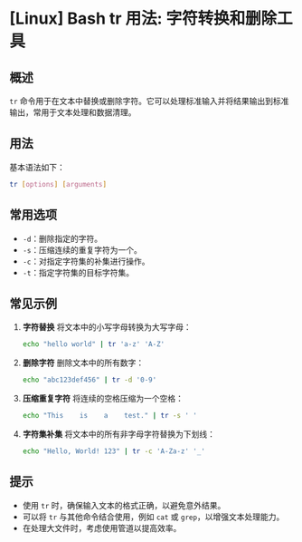 # [Linux] Bash tr 用法: 字符转换和删除工具

## 概述
`tr` 命令用于在文本中替换或删除字符。它可以处理标准输入并将结果输出到标准输出，常用于文本处理和数据清理。

## 用法
基本语法如下：
```bash
tr [options] [arguments]
```

## 常用选项
- `-d`：删除指定的字符。
- `-s`：压缩连续的重复字符为一个。
- `-c`：对指定字符集的补集进行操作。
- `-t`：指定字符集的目标字符集。

## 常见示例
1. **字符替换**
   将文本中的小写字母转换为大写字母：
   ```bash
   echo "hello world" | tr 'a-z' 'A-Z'
   ```

2. **删除字符**
   删除文本中的所有数字：
   ```bash
   echo "abc123def456" | tr -d '0-9'
   ```

3. **压缩重复字符**
   将连续的空格压缩为一个空格：
   ```bash
   echo "This    is    a    test." | tr -s ' '
   ```

4. **字符集补集**
   将文本中的所有非字母字符替换为下划线：
   ```bash
   echo "Hello, World! 123" | tr -c 'A-Za-z' '_'
   ```

## 提示
- 使用 `tr` 时，确保输入文本的格式正确，以避免意外结果。
- 可以将 `tr` 与其他命令结合使用，例如 `cat` 或 `grep`，以增强文本处理能力。
- 在处理大文件时，考虑使用管道以提高效率。